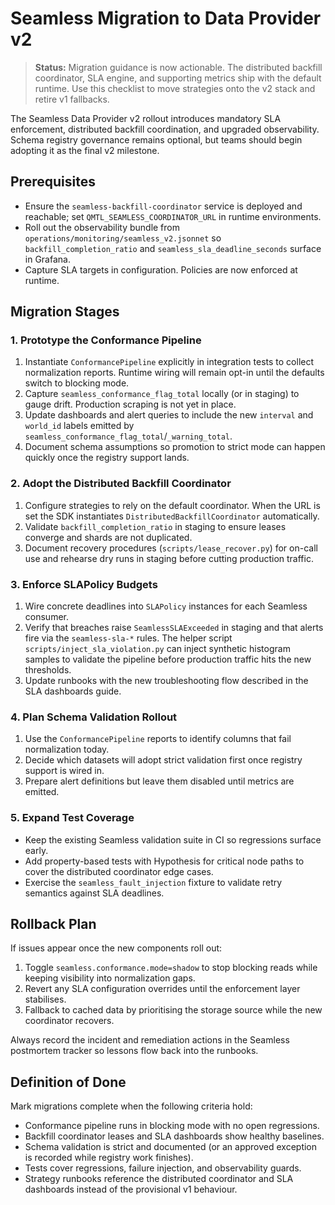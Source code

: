 # Seamless Migration to Data Provider v2

> **Status:** Migration guidance is now actionable. The distributed backfill
> coordinator, SLA engine, and supporting metrics ship with the default runtime.
> Use this checklist to move strategies onto the v2 stack and retire v1
> fallbacks.

The Seamless Data Provider v2 rollout introduces mandatory SLA enforcement,
distributed backfill coordination, and upgraded observability. Schema registry
governance remains optional, but teams should begin adopting it as the final v2
milestone.

## Prerequisites

- Ensure the `seamless-backfill-coordinator` service is deployed and reachable;
  set `QMTL_SEAMLESS_COORDINATOR_URL` in runtime environments.
- Roll out the observability bundle from `operations/monitoring/seamless_v2.jsonnet`
  so `backfill_completion_ratio` and `seamless_sla_deadline_seconds` surface in
  Grafana.
- Capture SLA targets in configuration. Policies are now enforced at runtime.

## Migration Stages

### 1. Prototype the Conformance Pipeline

1. Instantiate `ConformancePipeline` explicitly in integration tests to collect
   normalization reports. Runtime wiring will remain opt-in until the defaults
   switch to blocking mode.
2. Capture `seamless_conformance_flag_total` locally (or in staging) to gauge
   drift. Production scraping is not yet in place.
3. Update dashboards and alert queries to include the new `interval` and
   `world_id` labels emitted by `seamless_conformance_flag_total`/`_warning_total`.
4. Document schema assumptions so promotion to strict mode can happen quickly
   once the registry support lands.

### 2. Adopt the Distributed Backfill Coordinator

1. Configure strategies to rely on the default coordinator. When the URL is set
   the SDK instantiates `DistributedBackfillCoordinator` automatically.
2. Validate `backfill_completion_ratio` in staging to ensure leases converge and
   shards are not duplicated.
3. Document recovery procedures (`scripts/lease_recover.py`) for on-call use and
   rehearse dry runs in staging before cutting production traffic.

### 3. Enforce SLAPolicy Budgets

1. Wire concrete deadlines into `SLAPolicy` instances for each Seamless consumer.
2. Verify that breaches raise `SeamlessSLAExceeded` in staging and that alerts
   fire via the `seamless-sla-*` rules. The helper script
   `scripts/inject_sla_violation.py` can inject synthetic histogram samples to
   validate the pipeline before production traffic hits the new thresholds.
3. Update runbooks with the new troubleshooting flow described in the SLA
   dashboards guide.

### 4. Plan Schema Validation Rollout

1. Use the `ConformancePipeline` reports to identify columns that fail
   normalization today.
2. Decide which datasets will adopt strict validation first once registry
   support is wired in.
3. Prepare alert definitions but leave them disabled until metrics are emitted.

### 5. Expand Test Coverage

- Keep the existing Seamless validation suite in CI so regressions surface early.
- Add property-based tests with Hypothesis for critical node paths to cover the
  distributed coordinator edge cases.
- Exercise the `seamless_fault_injection` fixture to validate retry semantics
  against SLA deadlines.

## Rollback Plan

If issues appear once the new components roll out:

1. Toggle `seamless.conformance.mode=shadow` to stop blocking reads while
   keeping visibility into normalization gaps.
2. Revert any SLA configuration overrides until the enforcement layer stabilises.
3. Fallback to cached data by prioritising the storage source while the new
   coordinator recovers.

Always record the incident and remediation actions in the Seamless postmortem
tracker so lessons flow back into the runbooks.

## Definition of Done

Mark migrations complete when the following criteria hold:

- Conformance pipeline runs in blocking mode with no open regressions.
- Backfill coordinator leases and SLA dashboards show healthy baselines.
- Schema validation is strict and documented (or an approved exception is
  recorded while registry work finishes).
- Tests cover regressions, failure injection, and observability guards.
- Strategy runbooks reference the distributed coordinator and SLA dashboards
  instead of the provisional v1 behaviour.
